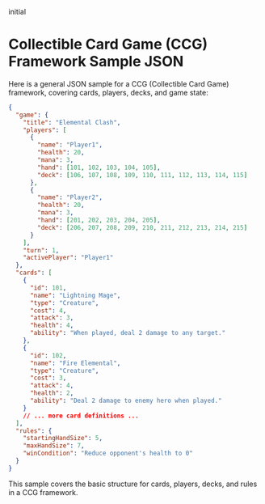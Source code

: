 initial
# Collectible Card Game (CCG) Framework Sample JSON

Here is a general JSON sample for a CCG (Collectible Card Game) framework, covering cards, players, decks, and game state:

```json
{
  "game": {
    "title": "Elemental Clash",
    "players": [
      {
        "name": "Player1",
        "health": 20,
        "mana": 3,
        "hand": [101, 102, 103, 104, 105],
        "deck": [106, 107, 108, 109, 110, 111, 112, 113, 114, 115]
      },
      {
        "name": "Player2",
        "health": 20,
        "mana": 3,
        "hand": [201, 202, 203, 204, 205],
        "deck": [206, 207, 208, 209, 210, 211, 212, 213, 214, 215]
      }
    ],
    "turn": 1,
    "activePlayer": "Player1"
  },
  "cards": [
    {
      "id": 101,
      "name": "Lightning Mage",
      "type": "Creature",
      "cost": 4,
      "attack": 3,
      "health": 4,
      "ability": "When played, deal 2 damage to any target."
    },
    {
      "id": 102,
      "name": "Fire Elemental",
      "type": "Creature",
      "cost": 3,
      "attack": 4,
      "health": 2,
      "ability": "Deal 2 damage to enemy hero when played."
    }
    // ... more card definitions ...
  ],
  "rules": {
    "startingHandSize": 5,
    "maxHandSize": 7,
    "winCondition": "Reduce opponent's health to 0"
  }
}
```

This sample covers the basic structure for cards, players, decks, and rules in a CCG framework.
